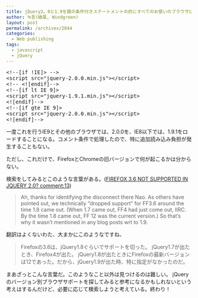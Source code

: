```yaml
---
title: jQuery2。0と1.9を錫の条件付きステートメントの的にすべてのお使いのブラウザに互換性のあるさせる
author: 녹풍(綠風, Windgreen)
layout: post
permalink: /archives/2044
categories:
  - Web publishing
tags:
  - javascript
  - jQuery
---
```

<pre>&lt;!--[if !IE]&gt; --&gt;
&lt;script src="jquery-2.0.0.min.js"&gt;&lt;/script&gt;
&lt;!-- &lt;![endif]--&gt;
&lt;!--[if lt IE 9]&gt;
&lt;script src="jquery-1.9.1.min.js"&gt;&lt;/script&gt;
&lt;![endif]--&gt;
&lt;!--[if gte IE 9]&gt;
&lt;script src="jquery-2.0.0.min.js"&gt;&lt;/script&gt;
&lt;![endif]--&gt;</pre>

一度これを行うIE9とその他のブラウザでは、2.0.0を、IE8以下では、1.9.1をロードすることになる。コメント条件で処理したので、特に追加読み込み負担が発生することもない。

ただし、これだけで、FirefoxとChromeの旧バージョンで何が起こるかは分からない。

検索をしてみるとこのような言葉がある。([FIREFOX 3.6 NOT SUPPORTED IN JQUERY 2.0? comment:13][1])

> Ah, thanks for identifying the disconnect there Nao. As others have pointed out, we technically &#8220;dropped support&#8221; for FF3.6 around the time 1.8 came out. (When 1.7 came out, FF4 had just come out, IIRC. By the time 1.8 came out, FF 12 was the current version.) So that&#8217;s why it wasn&#8217;t mentioned in any blog posts wrt to 1.9.

翻訳はよくないわた、大まかにこのようなですね、

> Firefoxの3.6は、jQuery1.8ぐらいでサポートを切った。 jQuery1.7が出たとき、Firefox4が出た。 jQuery1.8が出たときにFirefoxの最新バージョンは12であった。だから、jQuery1.9が出た時、特に指定がなかったのだ。

まあざっとこんな言葉だ。このようなこと以外は見つけるのは難しい。 jQueryのバージョン別ブラウザサポートを探してみると参考になるかもしれないという考えはするんだけど、必要に応じて検索しようと考えている。終わり！

 [1]: http://bugs.jquery.com/ticket/13404#comment:13